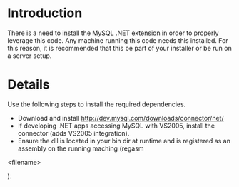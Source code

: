 # Introduction #

There is a need to install the MySQL .NET extension in order to properly leverage this code. Any machine running this code needs this installed. For this reason, it is recommended that this be part of your installer or be run on a server setup.


# Details #

Use the following steps to install the required dependencies.
  * Download and install http://dev.mysql.com/downloads/connector/net/
  * If developing .NET apps accessing MySQL with VS2005, install the connector (adds VS2005 integration).
  * Ensure the dll is located in your bin dir at runtime and is registered as an assembly on the running maching (regasm 

&lt;filename&gt;

).